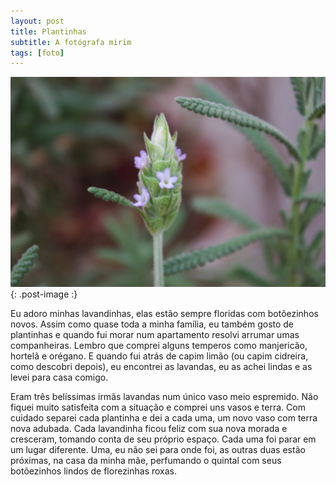 ```yaml
---
layout: post
title: Plantinhas
subtitle: A fotógrafa mirim
tags: [foto]
---
```


![lavandinha](/assets/img/IMG_8625.png){: .post-image :}

Eu adoro minhas lavandinhas, elas estão sempre floridas com botõezinhos novos. Assim como quase toda a minha família, eu também gosto de plantinhas e quando fui morar num apartamento resolvi arrumar umas companheiras. Lembro que comprei alguns temperos como manjericão, hortelã e orégano. E quando fui atrás de capim limão (ou capim cidreira, como descobri depois), eu encontrei as lavandas, eu as achei lindas e as levei para casa comigo.

Eram três belíssimas irmãs lavandas num único vaso meio espremido. Não fiquei muito satisfeita com a situação e comprei uns vasos e terra. Com cuidado separei cada plantinha e dei a cada uma, um novo vaso com terra nova adubada. Cada lavandinha ficou feliz com sua nova morada e cresceram, tomando conta de seu próprio espaço. Cada uma foi parar em um lugar diferente. Uma, eu não sei para onde foi, as outras duas estão próximas, na casa da minha mãe, perfumando o quintal com seus botõezinhos lindos de florezinhas roxas.
